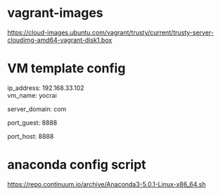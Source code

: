 # vagrant-images
https://cloud-images.ubuntu.com/vagrant/trusty/current/trusty-server-cloudimg-amd64-vagrant-disk1.box

# VM template config
ip_address: 192.168.33.102<br />
vm_name: yocrai<br />

server_domain: com

port_guest: 8888

port_host: 8888

# anaconda config script
https://repo.continuum.io/archive/Anaconda3-5.0.1-Linux-x86_64.sh

